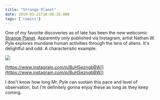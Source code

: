 ```yaml
---
title: "Strange Planet"
date: 2019-03-21T16:08:26.000
tags: ['comics']
---
```


One of my favorite discoveries as of late has been the new webcomic [Strange Planet](https://www.instagram.com/nathanwpylestrangeplanet/?hl=en). Apparently only published via Instagram, artist Nathan W. Pyle explores mundane human activities through the lens of aliens. It's delightful and odd. A characteristic example:

![](/images/2019/strange-planet.png)

[https://www.instagram.com/p/BuHSezngbBW/](https://www.instagram.com/p/BuHSezngbBW/)

I don't know how long Mr. Pyle can sustain this pace and level of observation, but I'm definitely gonna enjoy these as long as they keep coming.
